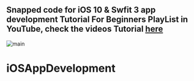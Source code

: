 ## Snapped code for iOS 10 & Swfit 3 app development Tutorial For Beginners PlayList in YouTube, check the videos Tutorial  [here](https://www.youtube.com/playlist?list=PLF8OvnCBlEY1BC20Bl73DuyW3LE5sGCUH)



![main](http://attach.alruabye.net/iOSAppDevelopment/swift31.png)
 
# iOSAppDevelopment
